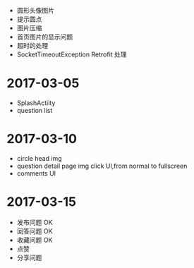 * 圆形头像图片
* 提示圆点
* 图片压缩
* 首页图片的显示问题
* 超时的处理
* SocketTimeoutException Retrofit 处理

2017-03-05
==================================================
* SplashActiity
* question list

2017-03-10
==================================================
* circle head img
* question detail page img click UI,from normal to fullscreen
* comments UI

2017-03-15
==================================================
* 发布问题  OK
* 回答问题  OK
* 收藏问题  OK
* 点赞
* 分享问题

